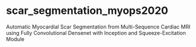 # scar_segmentation_myops2020
Automatic Myocardial Scar Segmentation from Multi-Sequence Cardiac MRI using Fully Convolutional Densenet with Inception and Squeeze-Excitation Module
